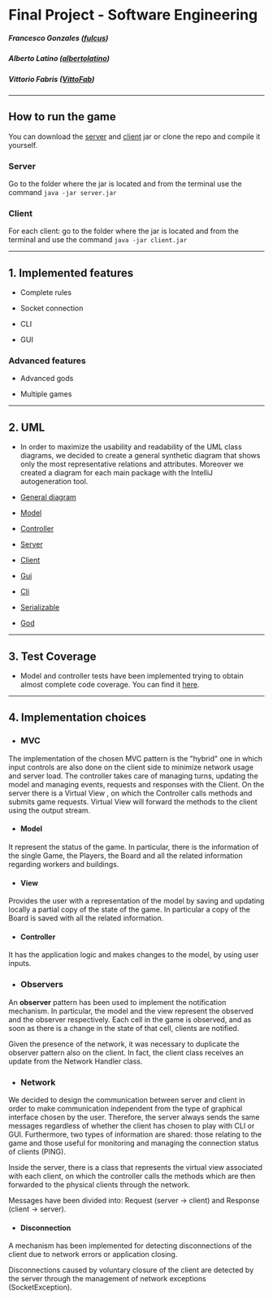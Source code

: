 # Final Project - Software Engineering

  

  

  

##### Francesco Gonzales ([fulcus](https://github.com/fulcus))

##### Alberto Latino ([albertolatino](https://github.com/albertolatino))

##### Vittorio Fabris ([VittoFab](https://github.com/VittoFab))
  

-------------------------------------------------- ----

  

  

## How to run the game ##

  You can download the [server](https://github.com/fulcus/ing-sw-2020-gonzales-latino-fabris/raw/master/deliveries/final/jar/santorini-server.jar) and [client](https://github.com/fulcus/ing-sw-2020-gonzales-latino-fabris/raw/master/deliveries/final/jar/santorini-client.jar) jar or clone the repo and compile it yourself.

### Server


Go to the folder where the jar is located and from the terminal use the command `java -jar server.jar`

  

### Client


For each client: go to the folder where the jar is located and from the terminal and use the command `java -jar client.jar`

  

-------------------------------------------------- ----

## 1. Implemented features ##

- Complete rules

- Socket connection

- CLI

- GUI


### Advanced features

- Advanced gods

- Multiple games

 
-------------------------------------------------- ----

## 2. UML ##

- In order to maximize the usability and readability of the UML class diagrams, we decided to create a general synthetic diagram that shows only the most representative  relations and attributes. Moreover we created a diagram for each main package with the IntelliJ autogeneration tool. 


- <a href="https://github.com/fulcus/ing-sw-2020-gonzales-latino-fabris/blob/master/deliveries/final/uml/general.pdf"> General diagram </a>

- <a href="https://github.com/fulcus/ing-sw-2020-gonzales-latino-fabris/blob/master/deliveries/final/uml/Package%20model.png"> Model </a>

- <a href="https://github.com/fulcus/ing-sw-2020-gonzales-latino-fabris/blob/master/deliveries/final/uml/Package%20serializable.png"> Controller </a>

- <a href="https://github.com/fulcus/ing-sw-2020-gonzales-latino-fabris/blob/master/deliveries/final/uml/Package%20server.png"> Server </a>

- <a href="https://github.com/fulcus/ing-sw-2020-gonzales-latino-fabris/blob/master/deliveries/final/uml/Package%20client.png"> Client </a>

- <a href="https://github.com/fulcus/ing-sw-2020-gonzales-latino-fabris/blob/master/deliveries/final/uml/Package%20gui.png"> Gui </a>

- <a href="https://github.com/fulcus/ing-sw-2020-gonzales-latino-fabris/blob/master/deliveries/final/uml/Package%20cli.png"> Cli </a>

- <a href="https://github.com/fulcus/ing-sw-2020-gonzales-latino-fabris/blob/master/deliveries/final/uml/Package%20serializable.png"> Serializable </a>

- <a href="https://github.com/fulcus/ing-sw-2020-gonzales-latino-fabris/blob/master/deliveries/final/uml/Package%20god.png"> God </a>
  

-------------------------------------------------- ----

## 3. Test Coverage ##


- Model and controller tests have been implemented trying to obtain almost complete code coverage.
You can find it [here](https://github.com/fulcus/ing-sw-2020-gonzales-latino-fabris/tree/master/deliveries/final/report).

-------------------------------------------------- ----


## 4. Implementation choices ##


- ### MVC


The implementation of the chosen MVC pattern is the "hybrid" one in which  input controls are also done on the client side to minimize network usage and server load. The controller takes care of managing turns, updating the model and managing events, requests and responses with the Client. On the server there is a Virtual View , on which the Controller calls methods and submits game requests. Virtual View will forward the methods to the client using the output stream.


- #### Model
  

It represent the status of the game. In particular, there is the information of the single Game, the Players, the Board and all the related information regarding workers and buildings.

 
- #### View

Provides the user with a representation of the model by saving and updating locally a partial copy of the state of the game. In particular a copy of the Board is saved with all the related information.


- #### Controller

It has the application logic and makes changes to the model, by using user inputs. 

  

- ### Observers


An __observer__ pattern has been used to implement the notification mechanism. In particular, the model and the view represent the observed and the observer respectively. Each cell in the game is observed, and as soon as there is a change in the state of that cell, clients are notified.


Given the presence of the network, it was necessary to duplicate the observer pattern also on the client. In fact, the client class receives an update from the Network Handler class.

- ### Network

We decided to design the communication between server and client in order to make communication independent from the type of graphical interface chosen by the user. Therefore, the server always sends the same messages regardless of whether the client has chosen to play with CLI or GUI. Furthermore, two types of information are shared: those relating to the game and those useful for monitoring and managing the connection status of clients (PING).
  

Inside the server, there is a class that represents the virtual view associated with each client, on which the controller calls the methods which are then forwarded to the physical clients through the network.

Messages have been divided into: Request (server -> client) and Response (client -> server). 


- #### Disconnection  

A mechanism has been implemented for detecting disconnections of the client due to network errors or application closing. 

Disconnections caused by voluntary closure of the client are detected by the server through the management of network exceptions (SocketException). 

